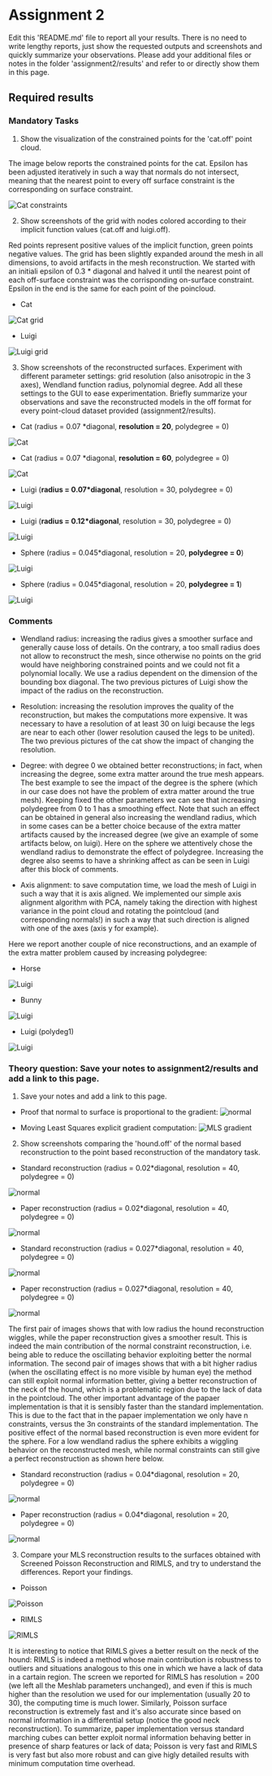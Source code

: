 # Assignment 2

Edit this 'README.md' file to report all your results. There is no need to write lengthy reports, just show the requested outputs and screenshots and quickly summarize your observations. Please add your additional files or notes in the folder 'assignment2/results' and refer to or directly show them in this page.

## Required results

### Mandatory Tasks
1) Show the visualization of the constrained points for the 'cat.off' point cloud.

The image below reports the constrained points for the cat. Epsilon has been adjusted iteratively in such a way that normals do not intersect, meaning that the nearest point to every off surface constraint is the corresponding on surface constraint.

![Cat constraints](https://github.com/ccasam/GP2020-Assignments/blob/master/assignment2/results/constraints.png)

2) Show screenshots of the grid with nodes colored according to their implicit function values (cat.off and luigi.off).

Red points represent positive values of the implicit function, green points negative values. The grid has been slightly expanded around the mesh in all dimensions, to avoid artifacts in the mesh reconstruction. We started with an initiali epsilon of 0.3 \* diagonal and halved it until the nearest point of each off-surface constraint was the corrisponding on-surface constraint. Epsilon in the end is the same for each point of the poincloud.

* Cat

![Cat grid](https://github.com/ccasam/GP2020-Assignments/blob/master/assignment2/results/catgrid.png)

* Luigi

![Luigi grid](https://github.com/ccasam/GP2020-Assignments/blob/master/assignment2/results/luigigrid.png)

3) Show screenshots of the reconstructed surfaces. Experiment with different parameter settings: grid resolution (also anisotropic in the 3 axes), Wendland function radius, polynomial degree. Add all these settings to the GUI to ease experimentation. Briefly summarize your observations and save the reconstructed models in the off format for every point-cloud dataset provided (assignment2/results).

* Cat (radius = 0.07 \*diagonal, **resolution = 20**, polydegree = 0)

![Cat](https://github.com/ccasam/GP2020-Assignments/blob/master/assignment2/results/cat.png)

* Cat (radius = 0.07 \*diagonal, **resolution = 60**, polydegree = 0)

![Cat](https://github.com/ccasam/GP2020-Assignments/blob/master/assignment2/results/catresolution.png)


* Luigi (**radius = 0.07\*diagonal**, resolution = 30, polydegree = 0)

![Luigi](https://github.com/ccasam/GP2020-Assignments/blob/master/assignment2/results/luigi.png)


* Luigi (**radius = 0.12\*diagonal**, resolution = 30, polydegree = 0)

![Luigi](https://github.com/ccasam/GP2020-Assignments/blob/master/assignment2/results/luigiradius.png)


* Sphere (radius = 0.045\*diagonal, resolution = 20, **polydegree = 0**)

![Luigi](https://github.com/ccasam/GP2020-Assignments/blob/master/assignment2/results/sphere00.png)


* Sphere (radius = 0.045\*diagonal, resolution = 20, **polydegree = 1**)

![Luigi](https://github.com/ccasam/GP2020-Assignments/blob/master/assignment2/results/sphere1.png)



### Comments

* Wendland radius: increasing the radius gives a smoother surface and generally cause loss of details. On the contrary, a too small radius does not allow to reconstruct the mesh, since otherwise no points on the grid would have neighboring constrained points and we could not fit a polynomial locally. We use a radius dependent on the dimension of the bounding box diagonal. The two previous pictures of Luigi show the impact of the radius on the reconstruction.

* Resolution: increasing the resolution improves the quality of the reconstruction, but makes the computations more expensive. It was necessary to have a resolution of at least 30 on luigi because the legs are near to each other (lower resolution caused the legs to be united). The two previous pictures of the cat show the impact of changing the resolution.

* Degree: with degree 0 we obtained better reconstructions; in fact, when increasing the degree, some extra matter around the true mesh appears. The best example to see the impact of the degree is the sphere (which in our case does not have the problem of extra matter around the true mesh). Keeping fixed the other parameters we can see that increasing polydegree from 0 to 1 has a smoothing effect. Note that such an effect can be obtained in general also increasing the wendland radius, which in some cases can be a better choice because of the extra matter artifacts caused by the increased degree (we give an example of some artifacts below, on luigi). Here on the sphere we attentively chose the wendland radius to demonstrate the effect of polydegree. Increasing the degree also seems to have a shrinking affect as can be seen in Luigi after this block of comments.

* Axis alignment: to save computation time, we load the mesh of Luigi in such a way that it is axis aligned. We implemented our simple axis alignment algorithm with PCA, namely taking the direction with highest variance in the point cloud and rotating the pointcloud (and corresponding normals!) in such a way that such direction is aligned with one of the axes (axis y for example).


Here we report another couple of nice reconstructions, and an example of the extra matter problem caused by increasing polydegree:

* Horse

![Luigi](https://github.com/ccasam/GP2020-Assignments/blob/master/assignment2/results/horse.png)

* Bunny

![Luigi](https://github.com/ccasam/GP2020-Assignments/blob/master/assignment2/results/bunny.png)

* Luigi (polydeg1)

![Luigi](https://github.com/ccasam/GP2020-Assignments/blob/master/assignment2/results/luigideg1.png)



### Theory question: Save your notes to assignment2/results and add a link to this page.

1) Save your notes and add a link to this page.

* Proof that normal to surface is proportional to the gradient:
![normal](https://github.com/ccasam/GP2020-Assignments/blob/master/assignment2/results/gradient_orthogonal.jpeg)

* Moving Least Squares explicit gradient computation:
![MLS gradient](https://github.com/ccasam/GP2020-Assignments/blob/master/assignment2/results/mlsgrad.jpeg)

2) Show screenshots comparing the 'hound.off' of the normal based reconstruction to the point based reconstruction of the mandatory task.

* Standard reconstruction (radius = 0.02\*diagonal, resolution = 40, polydegree = 0)

![normal](https://github.com/ccasam/GP2020-Assignments/blob/master/assignment2/results/houndwiggle.png)

* Paper reconstruction (radius = 0.02\*diagonal, resolution = 40, polydegree = 0)

![normal](https://github.com/ccasam/GP2020-Assignments/blob/master/assignment2/results/houndsmooth.png)

* Standard reconstruction (radius = 0.027\*diagonal, resolution = 40, polydegree = 0)

![normal](https://github.com/ccasam/GP2020-Assignments/blob/master/assignment2/results/hound4.png)

* Paper reconstruction (radius = 0.027\*diagonal, resolution = 40, polydegree = 0)

![normal](https://github.com/ccasam/GP2020-Assignments/blob/master/assignment2/results/hound5.png)



The first pair of images shows that with low radius the hound reconstruction wiggles, while the paper reconstruction gives a smoother result. This is indeed the main contribution of the normal constraint reconstruction, i.e. being able to reduce the oscillating behavior exploiting better the normal information. The second pair of images shows that with a bit higher radius (when the oscillating effect is no more visible by human eye) the method can still exploit normal information better, giving a better reconstruction of the neck of the hound, which is a problematic region due to the lack of data in the pointcloud.
The other important advantage of the papaer implementation is that it is sensibly faster than the standard implementation. This is due to the fact that in the papaer implementation we only have n constraints, versus the 3n constraints of the standard implementation. The positive effect of the normal based reconstruction is even more evident for the sphere. For a low wendland radius the sphere exhibits a wiggling behavior on the reconstructed mesh, while normal constraints can still give a perfect reconstruction as shown here below.

* Standard reconstruction (radius = 0.04\*diagonal, resolution = 20, polydegree = 0)

![normal](https://github.com/ccasam/GP2020-Assignments/blob/master/assignment2/results/spherekey4.png)

* Paper reconstruction (radius = 0.04\*diagonal, resolution = 20, polydegree = 0)

![normal](https://github.com/ccasam/GP2020-Assignments/blob/master/assignment2/results/spherekey5.png)


3) Compare your MLS reconstruction results to the surfaces obtained with Screened Poisson Reconstruction and RIMLS, and try to understand the differences. Report your findings.

* Poisson

![Poisson](https://github.com/ccasam/GP2020-Assignments/blob/master/assignment2/results/poissonhound.png )

* RIMLS

![RIMLS](https://github.com/ccasam/GP2020-Assignments/blob/master/assignment2/results/RIMLS.png)

It is interesting to notice that RIMLS gives a better result on the neck of the hound: RIMLS is indeed a method whose main contribution is robustness to outliers and situations analogous to this one in which we have a lack of data in a cartain region. The screen we reported for RIMLS has resolution = 200 (we left all the Meshlab parameters unchanged), and even if this is much higher than the resolution we used for our implementation (usually 20 to 30), the computing time is much lower. Similarly, Poisson surface reconstruction is extremely fast and it's also accurate since based on normal information in a differential setup (notice the good neck reconstruction). To summarize, paper implementation versus standard marching cubes can better exploit normal information behaving better in presence of sharp features or lack of data; Poisson is very fast and RIMLS is very fast but also more robust and can give higly detailed results with minimum computation time overhead.
